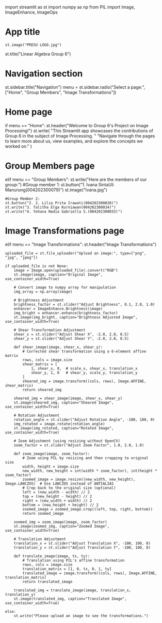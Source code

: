 import streamlit as st
import numpy as np
from PIL import Image, ImageEnhance, ImageOps

# App title
    st.image("PRESU LOGO.jpg")
st.title("Linear Algebra Group 6")


# Navigation section
st.sidebar.title("Navigation")
menu = st.sidebar.radio("Select a page:", ["Home", "Group Members", "Image Transformations"])

# Home page
if menu == "Home":
    st.header("Welcome to Group 6's Project on Image Processing!")
    st.write(
        "This Streamlit app showcases the contributions of Group 6 in the subject of Image Processing. "
        "Navigate through the pages to learn more about us, view examples, and explore the concepts we worked on."
    )

# Group Members page
elif menu == "Group Members":
    st.write("Here are the members of our group:")
    #Group member 1:
    st.button("1. Ivana SintaUli Manurung(004202300079)")
    st.image("Ivana.jpg")

    #Group Member 2:
    st.button("2. 2. Lilia Prita Irawati(004202300020)")
    st.write("3. Talitha Elga Kurniawan(004202300034)")
    st.write("4. Yohana Nadia Gabriella S.(004202300033)")

# Image Transformations page
elif menu == "Image Transformations":
    st.header("Image Transformations")

    uploaded_file = st.file_uploader("Upload an image:", type=["png", "jpg", "jpeg"])

    if uploaded_file is not None:
        image = Image.open(uploaded_file).convert("RGB")
        st.image(image, caption="Original Image", use_container_width=True)

        # Convert image to numpy array for manipulation
        img_array = np.array(image)

        # Brightness Adjustment
        brightness_factor = st.slider("Adjust Brightness", 0.1, 2.0, 1.0)
        enhancer = ImageEnhance.Brightness(image)
        img_bright = enhancer.enhance(brightness_factor)
        st.image(img_bright, caption="Brightness Adjusted Image", use_container_width=True)

        # Shear Transformation Adjustment
        shear_x = st.slider("Adjust Shear X", -2.0, 2.0, 0.5)
        shear_y = st.slider("Adjust Shear Y", -2.0, 2.0, 0.5)

        def shear_image(image, shear_x, shear_y):
            # Corrected shear transformation using a 6-element affine matrix
            rows, cols = image.size
            shear_matrix = [
                1, shear_x, 0,  # scale_x, shear_x, translation_x
                shear_y, 1, 0   # shear_y, scale_y, translation_y
            ]
            sheared_img = image.transform((cols, rows), Image.AFFINE, shear_matrix)
            return sheared_img

        sheared_img = shear_image(image, shear_x, shear_y)
        st.image(sheared_img, caption="Sheared Image", use_container_width=True)

        # Rotation Adjustment
        rotation_angle = st.slider("Adjust Rotation Angle", -180, 180, 0)
        img_rotated = image.rotate(rotation_angle)
        st.image(img_rotated, caption="Rotated Image", use_container_width=True)

        # Zoom Adjustment (using resizing without OpenCV)
        zoom_factor = st.slider("Adjust Zoom Factor", 1.0, 2.0, 1.0)

        def zoom_image(image, zoom_factor):
            # Zoom using PIL by resizing and then cropping to original size
            width, height = image.size
            new_width, new_height = int(width * zoom_factor), int(height * zoom_factor)
            zoomed_image = image.resize((new_width, new_height), Image.LANCZOS)  # Use LANCZOS instead of ANTIALIAS
            # Crop back to the original size (optional)
            left = (new_width - width) // 2
            top = (new_height - height) // 2
            right = (new_width + width) // 2
            bottom = (new_height + height) // 2
            zoomed_image = zoomed_image.crop((left, top, right, bottom))
            return zoomed_image

        zoomed_img = zoom_image(image, zoom_factor)
        st.image(zoomed_img, caption="Zoomed Image", use_container_width=True)

        # Translation Adjustment
        translation_x = st.slider("Adjust Translation X", -100, 100, 0)
        translation_y = st.slider("Adjust Translation Y", -100, 100, 0)

        def translate_image(image, tx, ty):
            # Translation using PIL's affine transformation
            rows, cols = image.size
            translation_matrix = [1, 0, tx, 0, 1, ty]
            translated_image = image.transform((cols, rows), Image.AFFINE, translation_matrix)
            return translated_image

        translated_img = translate_image(image, translation_x, translation_y)
        st.image(translated_img, caption="Translated Image", use_container_width=True)

    else:
        st.write("Please upload an image to see the transformations.")
